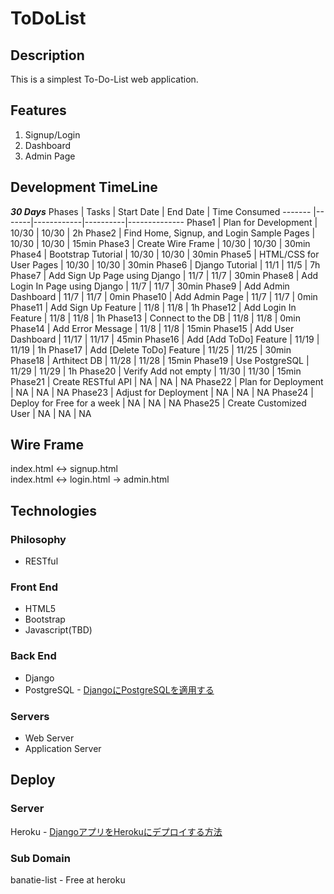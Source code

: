 # ToDoList

## Description
This is a simplest To-Do-List web application.

## Features
1. Signup/Login
2. Dashboard
3. Admin Page

## Development TimeLine
__*30 Days*__
Phases  | Tasks | Start Date | End Date | Time Consumed
------- |-------|------------|----------|--------------
Phase1  | Plan for Development | 10/30 | 10/30 | 2h
Phase2  | Find Home, Signup, and Login Sample Pages | 10/30 | 10/30 | 15min
Phase3  | Create Wire Frame | 10/30 | 10/30 | 30min
Phase4  | Bootstrap Tutorial | 10/30 | 10/30 | 30min
Phase5  | HTML/CSS for User Pages | 10/30 | 10/30 | 30min
Phase6  | Django Tutorial | 11/1 | 11/5 | 7h
Phase7  | Add Sign Up Page using Django | 11/7 | 11/7 | 30min
Phase8  | Add Login In Page using Django | 11/7 | 11/7 | 30min
Phase9 | Add Admin Dashboard | 11/7 | 11/7 | 0min
Phase10 | Add Admin Page | 11/7 | 11/7 | 0min
Phase11 | Add Sign Up Feature | 11/8 | 11/8 | 1h
Phase12 | Add Login In Feature | 11/8 | 11/8 | 1h
Phase13 | Connect to the DB | 11/8 | 11/8 | 0min
Phase14 | Add Error Message | 11/8 | 11/8 | 15min
Phase15 | Add User Dashboard | 11/17 | 11/17 | 45min
Phase16 | Add [Add ToDo] Feature | 11/19 | 11/19 | 1h
Phase17 | Add [Delete ToDo] Feature | 11/25 | 11/25 | 30min
Phase18 | Arthitect DB | 11/28 | 11/28 | 15min
Phase19 | Use PostgreSQL | 11/29 | 11/29 | 1h
Phase20 | Verify Add not empty | 11/30 | 11/30 | 15min
Phase21 | Create RESTful API | NA | NA | NA
Phase22 | Plan for Deployment | NA | NA | NA
Phase23 | Adjust for Deployment | NA | NA | NA
Phase24 | Deploy for Free for a week | NA | NA | NA
Phase25 | Create Customized User | NA | NA | NA

## Wire Frame
index.html <-> signup.html <br>
index.html <-> login.html  -> admin.html

## Technologies
### Philosophy
* RESTful

### Front End
* HTML5
* Bootstrap
* Javascript(TBD)

### Back End
* Django
* PostgreSQL - [DjangoにPostgreSQLを適用する](https://qiita.com/shigechioyo/items/9b5a03ceead6e5ec87ec)


### Servers
* Web Server <br>
* Application Server

## Deploy
### Server
Heroku - [DjangoアプリをHerokuにデプロイする方法](https://qiita.com/frosty/items/66f5dff8fc723387108c)

### Sub Domain
banatie-list - Free at heroku
